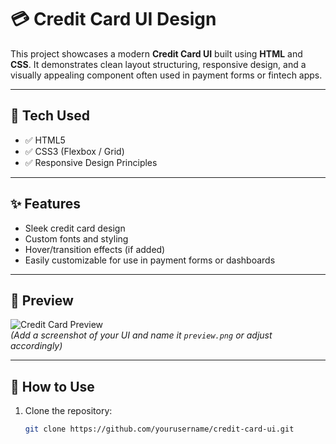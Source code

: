 # 💳 Credit Card UI Design

This project showcases a modern **Credit Card UI** built using **HTML** and **CSS**. It demonstrates clean layout structuring, responsive design, and a visually appealing component often used in payment forms or fintech apps.

---

## 🔧 Tech Used

- ✅ HTML5
- ✅ CSS3 (Flexbox / Grid)
- ✅ Responsive Design Principles

---

## ✨ Features

- Sleek credit card design
- Custom fonts and styling
- Hover/transition effects (if added)
- Easily customizable for use in payment forms or dashboards

---

## 📸 Preview

![Credit Card Preview](./preview.png)  
*(Add a screenshot of your UI and name it `preview.png` or adjust accordingly)*

---

## 🚀 How to Use

1. Clone the repository:
   ```bash
   git clone https://github.com/yourusername/credit-card-ui.git
